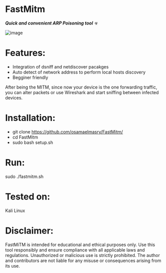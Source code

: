 # FastMitm
_**Quick and convenient ARP Poisoning tool**_ ☣

![image](https://github.com/osamaelmasry/FastMitm/assets/76485705/08775abe-250d-4c50-b687-cf4b76a0b44c)

# Features:
- Integration of dsniff and netdiscover pacakges 
- Auto detect of network address to perform local hosts discovery
- Begginer friendly

After being the MITM, since now your device is the one forwarding traffic, you can alter packets or use Wireshark and start sniffing between infected devices. 

# Installation: 
- git clone https://github.com/osamaelmasry/FastMitm/
- cd FastMitm
- sudo bash setup.sh

# Run:
sudo ./fastmitm.sh


# Tested on:
Kali Linux

# Disclaimer:
FastMiTM is intended for educational and ethical purposes only. Use this tool responsibly and ensure compliance with all applicable laws and regulations. Unauthorized or malicious use is strictly prohibited. The author and contributors are not liable for any misuse or consequences arising from its use.
